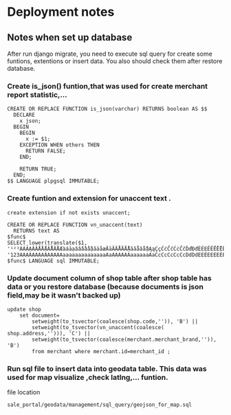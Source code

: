 # Deployment notes

## Notes when set up database

After run django migrate, you need to execute sql query for create some funtions, extentions or insert data.
You also should check them after restore database.

### Create is_json() funtion,that was used for create merchant report statistic,...

```
CREATE OR REPLACE FUNCTION is_json(varchar) RETURNS boolean AS $$
  DECLARE
    x json;
  BEGIN
    BEGIN
      x := $1;
    EXCEPTION WHEN others THEN
      RETURN FALSE;
    END;

    RETURN TRUE;
  END;
$$ LANGUAGE plpgsql IMMUTABLE;
```

### Create funtion and extension for unaccent text .

```
create extension if not exists unaccent;
```

```
CREATE OR REPLACE FUNCTION vn_unaccent(text)
  RETURNS text AS
$func$
SELECT lower(translate($1,
'¹²³ÀÁẢẠÂẤẦẨẬẪÃÄÅÆàáảạâấầẩẫậãäåæĀāĂẮẰẲẴẶăắằẳẵặĄąÇçĆćĈĉĊċČčĎďĐđÈÉẸÊẾỀỄỆËèéẹêềếễệëĒēĔĕĖėĘęĚěĜĝĞğĠġĢģĤĥĦħĨÌÍỈỊÎÏìíỉịîïĩĪīĬĭĮįİıĲĳĴĵĶķĸĹĺĻļĽľĿŀŁłÑñŃńŅņŇňŉŊŋÒÓỎỌÔỐỒỔỖỘỐỒỔỖỘƠỚỜỞỠỢÕÖòóỏọôốồổỗộơớờỡợởõöŌōŎŏŐőŒœØøŔŕŖŗŘřßŚśŜŝŞşŠšŢţŤťŦŧÙÚỦỤƯỪỨỬỮỰÛÜùúủụûưứừửữựüŨũŪūŬŭŮůŰűŲųŴŵÝýÿŶŷŸŹźŻżŽžёЁ',
'123AAAAAAAAAAAAAAaaaaaaaaaaaaaaAaAAAAAAaaaaaaAaCcCcCcCcCcDdDdEEEEEEEEEeeeeeeeeeEeEeEeEeEeGgGgGgGgHhHhIIIIIIIiiiiiiiIiIiIiIiIiJjKkkLlLlLlLlLlNnNnNnNnnNnOOOOOOOOOOOOOOOOOOOOOOOooooooooooooooooooOoOoOoEeOoRrRrRrSSsSsSsSsTtTtTtUUUUUUUUUUUUuuuuuuuuuuuuUuUuUuUuUuUuWwYyyYyYZzZzZzеЕ'));
$func$ LANGUAGE sql IMMUTABLE;
```

### Update document column of shop table after shop table has data or you restore database (because documents is json field,may be it wasn't backed up)

```
update shop
    set document=
        setweight(to_tsvector(coalesce(shop.code,'')), 'B') ||
        setweight(to_tsvector(vn_unaccent(coalesce( shop.address,''))), 'C') ||
        setweight(to_tsvector(coalesce(merchant.merchant_brand,'')), 'B')
        from merchant where merchant.id=merchant_id ;
```

### Run sql file to insert data into geodata table. This data was used for map visualize ,check latlng,... funtion.
file location
```
sale_portal/geodata/management/sql_query/geojson_for_map.sql
```